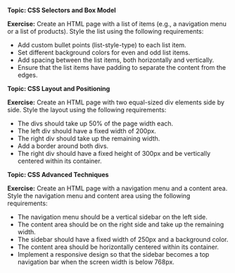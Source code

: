 

**Topic: CSS Selectors and Box Model**

**Exercise:**
Create an HTML page with a list of items (e.g., a navigation menu or a list of products). Style the list using the following requirements:
- Add custom bullet points (list-style-type) to each list item.
- Set different background colors for even and odd list items.
- Add spacing between the list items, both horizontally and vertically.
- Ensure that the list items have padding to separate the content from the edges.



**Topic: CSS Layout and Positioning**

**Exercise:**
Create an HTML page with two equal-sized div elements side by side. Style the layout using the following requirements:
- The divs should take up 50% of the page width each.
- The left div should have a fixed width of 200px.
- The right div should take up the remaining width.
- Add a border around both divs.
- The right div should have a fixed height of 300px and be vertically centered within its container.



**Topic: CSS Advanced Techniques**

**Exercise:**
Create an HTML page with a navigation menu and a content area. Style the navigation menu and content area using the following requirements:
- The navigation menu should be a vertical sidebar on the left side.
- The content area should be on the right side and take up the remaining width.
- The sidebar should have a fixed width of 250px and a background color.
- The content area should be horizontally centered within its container.
- Implement a responsive design so that the sidebar becomes a top navigation bar when the screen width is below 768px.

